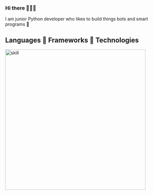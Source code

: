 ### Hi there 👨🏻‍💻 
I am junior Python developer who likes to build things bots and smart programs 🦾

## Languages :link: Frameworks :link: Technologies 

<img width="447" alt="skill" src="https://user-images.githubusercontent.com/84875420/180869428-e831f0f2-3400-4516-9db7-eb126a31d74b.png">


